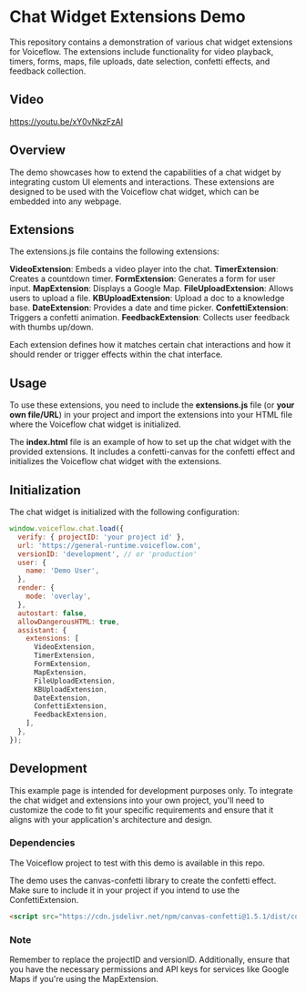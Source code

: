 # Chat Widget Extensions Demo
This repository contains a demonstration of various chat widget extensions for Voiceflow. The extensions include functionality for video playback, timers, forms, maps, file uploads, date selection, confetti effects, and feedback collection.

## Video
https://youtu.be/xY0vNkzFzAI

## Overview
The demo showcases how to extend the capabilities of a chat widget by integrating custom UI elements and interactions. These extensions are designed to be used with the Voiceflow chat widget, which can be embedded into any webpage.

## Extensions
The extensions.js file contains the following extensions:

**VideoExtension**: Embeds a video player into the chat.
**TimerExtension**: Creates a countdown timer.
**FormExtension**: Generates a form for user input.
**MapExtension**: Displays a Google Map.
**FileUploadExtension**: Allows users to upload a file.
**KBUploadExtension**: Upload a doc to a knowledge base.
**DateExtension**: Provides a date and time picker.
**ConfettiExtension**: Triggers a confetti animation.
**FeedbackExtension**: Collects user feedback with thumbs up/down.

Each extension defines how it matches certain chat interactions and how it should render or trigger effects within the chat interface.

## Usage
To use these extensions, you need to include the **extensions.js** file (or **your own file/URL**) in your project and import the extensions into your HTML file where the Voiceflow chat widget is initialized.

The **index.html** file is an example of how to set up the chat widget with the provided extensions. It includes a confetti-canvas for the confetti effect and initializes the Voiceflow chat widget with the extensions.

## Initialization
The chat widget is initialized with the following configuration:
```javascript
window.voiceflow.chat.load({
  verify: { projectID: 'your project id' },
  url: 'https://general-runtime.voiceflow.com',
  versionID: 'development', // or 'production'
  user: {
    name: 'Demo User',
  },
  render: {
    mode: 'overlay',
  },
  autostart: false,
  allowDangerousHTML: true,
  assistant: {
    extensions: [
      VideoExtension,
      TimerExtension,
      FormExtension,
      MapExtension,
      FileUploadExtension,
      KBUploadExtension,
      DateExtension,
      ConfettiExtension,
      FeedbackExtension,
    ],
  },
});
```

## Development
This example page is intended for development purposes only. To integrate the chat widget and extensions into your own project, you'll need to customize the code to fit your specific requirements and ensure that it aligns with your application's architecture and design.

### Dependencies
The Voiceflow project to test with this demo is available in this repo.

The demo uses the canvas-confetti library to create the confetti effect. Make sure to include it in your project if you intend to use the ConfettiExtension.
``` html
<script src="https://cdn.jsdelivr.net/npm/canvas-confetti@1.5.1/dist/confetti.browser.min.js"></script>
```

### Note
Remember to replace the projectID and versionID. Additionally, ensure that you have the necessary permissions and API keys for services like Google Maps if you're using the MapExtension.

